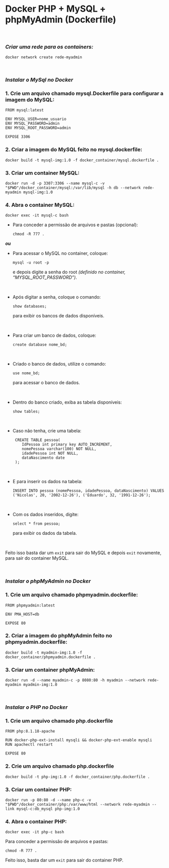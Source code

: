 # Docker PHP + MySQL + phpMyAdmin (Dockerfile)
&nbsp;
### *Criar uma rede para os containers:*
```
docker network create rede-myadmin
```
&nbsp;
### *Instalar o MySql no Docker*  
### 1. Crie um arquivo chamado mysql.Dockerfile para configurar a imagem do MySQL:
````
FROM mysql:latest

ENV MYSQL_USER=nome_usuario
ENV MYSQL_PASSWORD=admin
ENV MYSQL_ROOT_PASSWORD=admin

EXPOSE 3306
````
### 2. Criar a imagem do MySQL feito no mysql.dockerfile:
````
docker build -t mysql-img:1.0 -f docker_container/mysql.dockerfile .
````
### 3. Criar um container MySQL:
````
docker run -d -p 3307:3306 --name mysql-c -v "$PWD"/docker_container/mysql:/var/lib/mysql -h db --network rede-myadmin mysql-img:1.0
````
### 4. Abra o container MySQL:
````
docker exec -it mysql-c bash
````
- Para conceder a permissão de arquivos e pastas (opcional):
  ````
  chmod -R 777 .
  ````

**_ou_**

- Para acessar o MySQL no container, coloque:
  ````
  mysql -u root -p
  ````

  e depois digite a senha do root _(definido no container, “MYSQL_ROOT_PASSWORD”)_.

&nbsp;

- Após digitar a senha, coloque o comando:
  ````
  show databases;
  ````

  para exibir os bancos de dados disponíveis. 

&nbsp;

- Para criar um banco de dados, coloque:
  ````
  create database nome_bd;
  ````

&nbsp;

- Criado o banco de dados, utilize o comando:
  ````
  use nome_bd;
  ````

  para acessar o banco de dados.

&nbsp;

- Dentro do banco criado, exiba as tabela disponíveis:
  ````
  show tables;
  ````

&nbsp;

- Caso não tenha, crie uma tabela:
  ````
   CREATE TABLE pessoa(
      IdPessoa int primary key AUTO_INCREMENT,
      nomePessoa varchar(100) NOT NULL,
      idadePessoa int NOT NULL,
      dataNascimento date
   );
  ````

&nbsp;

- E para inserir os dados na tabela:
  ````
  INSERT INTO pessoa (nomePessoa, idadePessoa, dataNascimento) VALUES ('Nicolas', 20, '2002-12-26'), ('Eduardo', 32, '1991-12-26');
  ````

&nbsp;

- Com os dados inseridos, digite:
  ````
  select * from pessoa;
  ````
  para exibir os dados da tabela.

&nbsp;

Feito isso basta dar um ````exit```` para sair do MySQL e depois ````exit```` novamente, para sair do container MySQL.

&nbsp;

### *Instalar o phpMyAdmin no Docker*
### 1. Crie um arquivo chamado phpmyadmin.dockerfile:
````
FROM phpmyadmin:latest

ENV PMA_HOST=db 

EXPOSE 80
````
### 2. Criar a imagem do phpMyAdmin feito no phpmyadmin.dockerfile:
````
docker build -t myadmin-img:1.0 -f docker_container/phpmyadmin.dockerfile .
````
### 3. Criar um container phpMyAdmin:
````
docker run -d --name myadmin-c -p 8080:80 -h myadmin --network rede-myadmin myadmin-img:1.0
````
&nbsp;
### *Instalar o PHP no Docker*
### 1. Crie um arquivo chamado php.dockerfile
````
FROM php:8.1.18-apache

RUN docker-php-ext-install mysqli && docker-php-ext-enable mysqli
RUN apachectl restart 

EXPOSE 80
````
### 2. Crie um arquivo chamado php.dockerfile
````
docker build -t php-img:1.0 -f docker_container/php.dockerfile .
````
### 3. Criar um container PHP:
````
docker run -p 80:80 -d --name php-c -v "$PWD"/docker_container/php:/var/www/html --network rede-myadmin --link mysql-c:db_mysql php-img:1.0
````
### 4. Abra o container PHP:
````
docker exec -it php-c bash
````
Para conceder a permissão de arquivos e pastas:
````
chmod -R 777 .
````
Feito isso, basta dar um ````exit```` para sair do container PHP.
